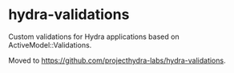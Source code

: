 hydra-validations
=======================

Custom validations for Hydra applications based on ActiveModel::Validations.

Moved to https://github.com/projecthydra-labs/hydra-validations.
